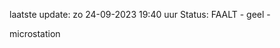 laatste update: 
zo 24-09-2023 19:40   uur 
Status: FAALT - geel - 
<div class="service Y">microstation</div>